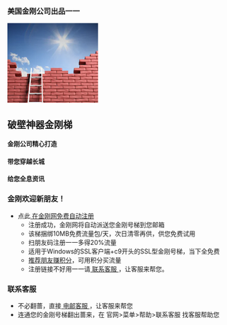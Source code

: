 ### 美国金刚公司出品一一
![image](kklogo-athird.png)
## 破壁神器金刚梯

#### 金刚公司精心打造
#### 带您穿越长城
#### 给您全息资讯


### 金刚欢迎新朋友！
- 点此[ 在金刚网免费自动注册 ](https://amazon135.com/midman-test/testfm.php)
  - 注册成功，金刚网将自动派送您金刚号梯到您邮箱
  - 该梯捆绑10MB免费流量包/天，次日清零再供，供您免费试用
  - 扫朋友码注册一一多得20%流量
  - 适用于Windows的SSL客户端+c9开头的SSL型金刚号梯，当下全免费
  - [推荐朋友赚积分](https://www.atozitpro.net/zh/my-account/refer-friend/)，可用积分买流量
  - 注册链接不好用一一请[ 联系客服 ](mailto:cs@a2zitpro.com)，让客服来帮您。

### 联系客服
- 不必翻蔷，直接[ 电邮客服 ](mailto:cs@a2zitpro.com)，让客服来帮您
- 连通您的金刚号梯翻出蔷来，在 官网>菜单>帮助>联系客服 找客服帮助您




